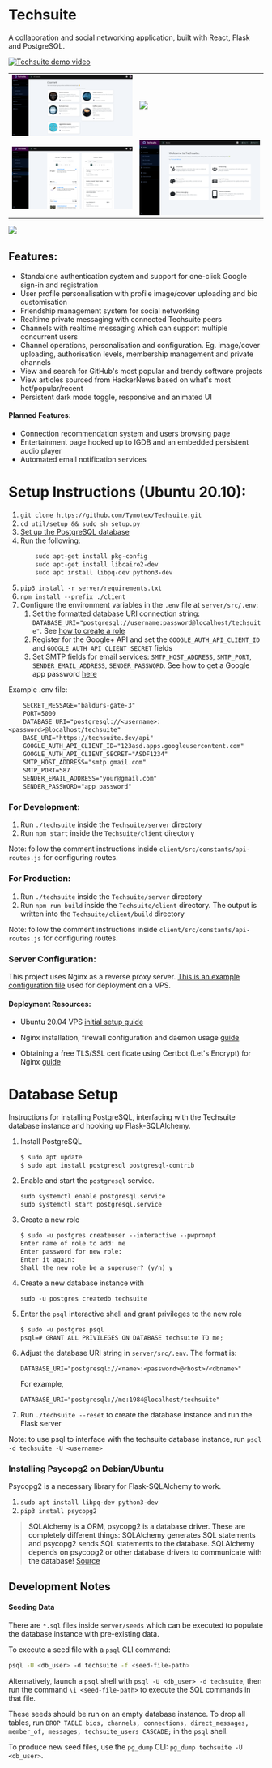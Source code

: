 # Techsuite

A collaboration and social networking application, built with React, Flask and PostgreSQL.  

[![Techsuite demo video](https://img.youtube.com/vi/C4o2fOCq2cI/0.jpg)](https://www.youtube.com/watch?v=C4o2fOCq2cI)

<table>
    <tr>
        <td width="50%">            
            <img src="./images/techsuite-channel-showcase.png"></img>
        </td>
        <td>
            <img src="./images/techsuite-message-showcase.png"></img>
        </td>
    <tr>
    <tr>
        <td width="50%">            
            <img src="./images/techsuite-news-showcase.png"></img>
        </td>
        <td>
            <img src="./images/techsuite-home-showcase.png"></img>
        </td>
    <tr>
</table>

<img src="./images/showcase.gif"></img>

## Features:
- Standalone authentication system and support for one-click Google sign-in and registration
- User profile personalisation with profile image/cover uploading and bio customisation 
- Friendship management system for social networking
- Realtime private messaging with connected Techsuite peers
- Channels with realtime messaging which can support multiple concurrent users
- Channel operations, personalisation and configuration. Eg. image/cover uploading, authorisation levels, membership management and private channels
- View and search for GitHub's most popular and trendy software projects
- View articles sourced from HackerNews based on what's most hot/popular/recent
- Persistent dark mode toggle, responsive and animated UI

#### Planned Features:
- Connection recommendation system and users browsing page
- Entertainment page hooked up to IGDB and an embedded persistent audio player
- Automated email notification services

# Setup Instructions (Ubuntu 20.10):
1. `git clone https://github.com/Tymotex/Techsuite.git`
2. `cd util/setup && sudo sh setup.py` 
3. [Set up the PostgreSQL database](#database-setup)
4. Run the following:
    ```
        sudo apt-get install pkg-config
        sudo apt-get install libcairo2-dev
        sudo apt install libpq-dev python3-dev
    ```
5. `pip3 install -r server/requirements.txt`
6. `npm install --prefix ./client`
7. Configure the environment variables in the `.env` file at `server/src/.env`: 
    1. Set the formatted database URI connection string: `DATABASE_URI="postgresql://username:password@localhost/techsuite"`. See [how to create a role](#database-setup)
    2. Register for the Google+ API and set the `GOOGLE_AUTH_API_CLIENT_ID` and `GOOGLE_AUTH_API_CLIENT_SECRET` fields
    3. Set SMTP fields for email services: `SMTP_HOST_ADDRESS`, `SMTP_PORT`, `SENDER_EMAIL_ADDRESS`, `SENDER_PASSWORD`. See how to get a Google app password <a href="https://support.google.com/accounts/answer/185833">here</a>

Example .env file:
```shell
    SECRET_MESSAGE="baldurs-gate-3"
    PORT=5000
    DATABASE_URI="postgresql://<username>:<password>@localhost/techsuite"
    BASE_URI="https://techsuite.dev/api"
    GOOGLE_AUTH_API_CLIENT_ID="123asd.apps.googleusercontent.com"
    GOOGLE_AUTH_API_CLIENT_SECRET="ASDF1234"
    SMTP_HOST_ADDRESS="smtp.gmail.com"
    SMTP_PORT=587
    SENDER_EMAIL_ADDRESS="your@gmail.com"
    SENDER_PASSWORD="app password"
```

### For Development:
1. Run `./techsuite` inside the `Techsuite/server` directory
2. Run `npm start` inside the `Techsuite/client` directory

Note: follow the comment instructions inside `client/src/constants/api-routes.js` for configuring routes. 

### For Production:
1. Run `./techsuite` inside the `Techsuite/server` directory
2. Run `npm run build` inside the `Techsuite/client` directory. The output is written into the `Techsuite/client/build` directory

Note: follow the comment instructions inside `client/src/constants/api-routes.js` for configuring routes.

### Server Configuration:
This project uses Nginx as a reverse proxy server. [This is an example configuration file](https://gist.github.com/Tymotex/f23a746727a26eff3c96132ce56d0038) used for deployment on a VPS.

#### Deployment Resources:

- Ubuntu 20.04 VPS [initial setup guide](https://www.digitalocean.com/community/tutorials/initial-server-setup-with-ubuntu-20-04)

- Nginx installation, firewall configuration and daemon usage [guide](https://www.digitalocean.com/community/tutorials/how-to-install-nginx-on-ubuntu-20-04)

- Obtaining a free TLS/SSL certificate using Certbot (Let's Encrypt) for Nginx [guide](https://www.digitalocean.com/community/tutorials/how-to-secure-nginx-with-let-s-encrypt-on-ubuntu-18-04)

<a name="database-setup">

# Database Setup
Instructions for installing PostgreSQL, interfacing with the Techsuite database instance and hooking up Flask-SQLAlchemy.
1. Install PostgreSQL
    ```
    $ sudo apt update
    $ sudo apt install postgresql postgresql-contrib
    ```
2. Enable and start the `postgresql` service.
    ```
    sudo systemctl enable postgresql.service
    sudo systemctl start postgresql.service
    ```
3. Create a new role
    ```
    $ sudo -u postgres createuser --interactive --pwprompt
    Enter name of role to add: me
    Enter password for new role: 
    Enter it again: 
    Shall the new role be a superuser? (y/n) y
    ```
4. Create a new database instance with 
    ```
    sudo -u postgres createdb techsuite
    ```
5. Enter the ```psql``` interactive shell and grant privileges to the new role
    ```
    $ sudo -u postgres psql
    psql=# GRANT ALL PRIVILEGES ON DATABASE techsuite TO me;
    ```
6. Adjust the database URI string in ```server/src/.env```. The format is: 
    ```
    DATABASE_URI="postgresql://<name>:<password>@<host>/<dbname>"
    ```
    For example, 
    ```
    DATABASE_URI="postgresql://me:1984@localhost/techsuite"
    ```
7. Run `./techsuite --reset` to create the database instance and run the Flask server

Note: to use psql to interface with the techsuite database instance, run `psql -d techsuite -U <username>` 

### Installing Psycopg2 on Debian/Ubuntu
Psycopg2 is a necessary library for Flask-SQLAlchemy to work.
1. `sudo apt install libpq-dev python3-dev`
2. `pip3 install psycopg2`

> SQLAlchemy is a ORM, psycopg2 is a database driver. These are completely different things: SQLAlchemy generates SQL statements and psycopg2 sends SQL statements to the database. SQLAlchemy depends on psycopg2 or other database drivers to communicate with the database! [Source](https://stackoverflow.com/questions/8588126/sqlalchemy-or-psycopg2)

## Development Notes

#### Seeding Data
There are `*.sql` files inside `server/seeds` which can be executed to populate
the database instance with pre-existing data.

To execute a seed file with a `psql` CLI command:
```bash
psql -U <db_user> -d techsuite -f <seed-file-path>
```

Alternatively, launch a `psql` shell with `psql -U <db_user> -d techsuite`, then
run the command `\i <seed-file-path>` to execute the SQL commands in that file.

These seeds should be run on an empty database instance. To drop all tables,
run `DROP TABLE bios, channels, connections, direct_messages, member_of, messages, techsuite_users CASCADE;`
in the `psql` shell.

To produce new seed files, use the `pg_dump` CLI: `pg_dump techsuite -U <db_user>`.
